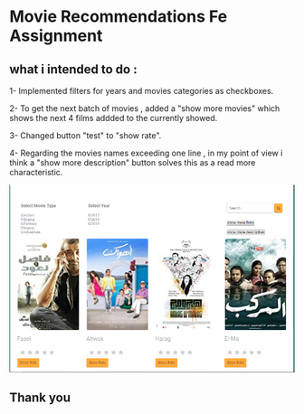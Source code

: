 # Movie Recommendations Fe Assignment

## what i intended to do : 
1- Implemented filters for years and movies categories as checkboxes.

2- To get the next batch of movies , added a "show more movies" which shows the next 4 films addded to the currently showed.

3- Changed button "test" to "show rate".

4- Regarding the movies names exceeding one line , in my point of view  i think a "show more description" button solves this as a read more characteristic.

![alt text](https://github.com/AliTarek97/movie_recommendations_fe_assignment/blob/master/design.PNG)

## Thank you
